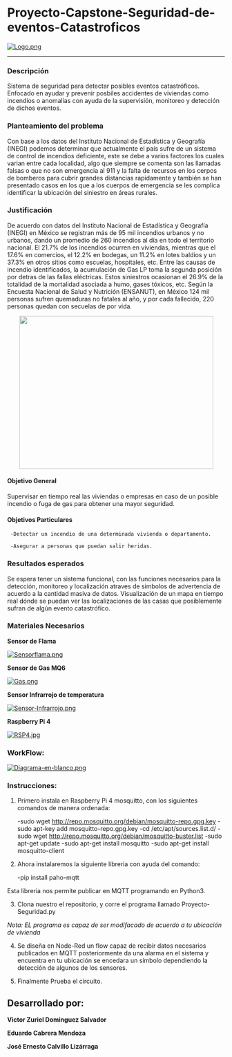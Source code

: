 # Proyecto-Capstone-Seguridad-de-eventos-Catastroficos

[![Logo.png](https://i.postimg.cc/HWrnGPKQ/Logo.png)](https://postimg.cc/7byw0Xq6)



--------------------------------------------------------------------------------------------------------------------------------------

### Descripción

Sistema de seguridad para detectar posibles eventos catastróficos. Enfocado en ayudar y prevenir posbiles accidentes de viviendas como incendios o anomalías con ayuda de la supervisión, monitoreo y detección de dichos eventos.

### Planteamiento del problema

Con base a los datos del Instituto Nacional de Estadística y Geografía (INEGI) podemos determinar que actualmente el país sufre de un sistema de control de incendios deficiente, este se debe a varios factores los cuales varian entre cada localidad, algo que siempre se comenta son las llamadas falsas o que no son emergencia al 911 y la falta de recursos en los cerpos de bomberos para cubrir grandes distancias rapidamente y también se han presentado casos en los que a los cuerpos de emergencia se les complica identificar la ubicación del siniestro en áreas rurales.


### Justificación

De acuerdo con datos del Instituto Nacional de Estadística y Geografía (INEGI) en México se registran más de 95 mil incendios urbanos y no urbanos, dando un promedio de 260 incendios al día en todo el territorio nacional.
El 21.7% de los incendios ocurren en viviendas, mientras que el 17.6% en comercios, el 12.2% en bodegas, un 11.2% en lotes baldios y un 37.3% en otros sitios como escuelas, hospitales, etc. Entre las causas de incendio identificados, la acumulación de Gas LP toma la segunda posición por detras de las fallas eléctricas. Estos siniestros ocasionan el 26.9% de la totalidad de la mortalidad asociada a humo, gases tóxicos, etc.
Según la Encuesta Nacional de Salud y Nutrición (ENSANUT), en México 124 mil personas sufren quemaduras no fatales al año, y por cada fallecido, 220 personas quedan con secuelas de por vida.

<p align="center">
  <img width="449" height="354" src="https://github.com/ZurielSalvador/Proyecto-Capstone-Seguridad-de-eventos-Catastroficos/blob/main/Imagenes/Grafica%20sitios%20donde%20ocurren%20incendios.png">
</p>


#### Objetivo General

Supervisar en tiempo real las viviendas o empresas en caso de un posible incendio o fuga de gas para obtener una mayor seguridad.

#### Objetivos Particulares

     -Detectar un incendio de una determinada vivienda o departamento.

     -Asegurar a personas que puedan salir heridas.

### Resultados esperados

Se espera tener un sistema funcional, con las funciones necesarios para la detección, monitoreo y localización atraves de simbolos de advertencia de acuerdo a la cantidad masiva de datos. Visualización de un mapa en tiempo real dónde se puedan ver las localizaciones de las casas que posiblemente sufran de algún evento catastrófico.



### Materiales Necesarios 



**Sensor de Flama**

[![Sensorflama.png](https://i.postimg.cc/zXVxgWBC/Sensorflama.png)](https://postimg.cc/BXf5Wj2b)



**Sensor de Gas MQ6**

[![Gas.png](https://i.postimg.cc/SKqLDzyt/Gas.png)](https://postimg.cc/Js6Bh0Hb)



**Sensor Infrarrojo de temperatura**

[![Sensor-Infrarrojo.png](https://i.postimg.cc/8k3hxYpv/Sensor-Infrarrojo.png)](https://postimg.cc/PNWpw28f)


**Raspberry Pi 4**

[![RSP4.jpg](https://i.postimg.cc/jqJXqTkc/RSP4.jpg)](https://postimg.cc/NLBTb3t2)



### WorkFlow:


[![Diagrama-en-blanco.png](https://i.postimg.cc/mkHJ76NH/Diagrama-en-blanco.png)](https://postimg.cc/Wqs5v8yN)




### Instrucciones:


1. Primero instala en Raspberry Pi 4 mosquitto, con los siguientes comandos de manera ordenada:


    -sudo wget http://repo.mosquitto.org/debian/mosquitto-repo.gpg.key
    -sudo apt-key add mosquitto-repo.gpg.key
    -cd /etc/apt/sources.list.d/
    -sudo wget http://repo.mosquitto.org/debian/mosquitto-buster.list
    -sudo apt-get update
    -sudo apt-get install mosquitto
    -sudo apt-get install mosquitto-client



2. Ahora instalaremos la siguiente libreria con ayuda del comando:


     -pip install paho-mqtt


Esta libreria nos permite publicar en MQTT programando en Python3.

3. Clona nuestro el repositorio, y corre el programa llamado Proyecto-Seguridad.py


*Nota: EL programa es capaz de ser modifacado de acuerdo a tu ubicación de vivienda*


4. Se diseña en Node-Red un flow capaz de recibir datos necesarios publicados en MQTT posteriormente da una alarma en el sistema y encuentra en tu ubicación se encedara un símbolo dependiendo la detección de algunos de los sensores.


5. Finalmente Prueba el circuito.




## Desarrollado por:


**Victor Zuriel Dominguez Salvador**

**Eduardo Cabrera Mendoza**
     
**José Ernesto Calvillo Lizárraga**
     



























